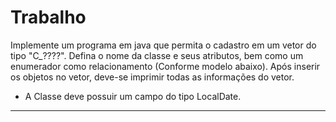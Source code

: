 # Trabalho
Implemente um programa em java que permita o cadastro em um vetor
do tipo "C_????". Defina o nome da classe e seus atributos, bem como
um enumerador como relacionamento (Conforme modelo abaixo).
Após inserir os objetos no vetor, deve-se imprimir todas as informações
do vetor.

-  A Classe deve possuir um campo do tipo LocalDate.

---